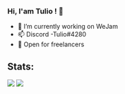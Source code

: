 ### Hi, I'am Tulio ! 👋

- :briefcase: I’m currently working on WeJam
- 📫 Discord -Tulio#4280
- :briefcase: Open for freelancers

## Stats:
<img src="https://github-readme-stats.vercel.app/api?username=tuliodev&theme=dark&tshow_icons=true">
<img src="https://github-readme-stats.vercel.app/api/top-langs/?username=tuliodev&theme=dark&layout=compact">

